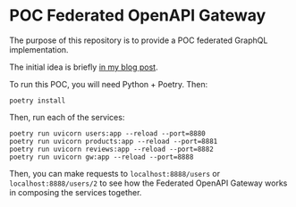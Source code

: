 # POC Federated OpenAPI Gateway

The purpose of this repository is to provide a POC federated GraphQL implementation.

The initial idea is briefly [in my blog post](https://www.nathanvangheem.com/posts/2021/04/19/federated-rest-api-gw.html).

To run this POC, you will need Python + Poetry. Then:

```
poetry install
```

Then, run each of the services:

```
poetry run uvicorn users:app --reload --port=8880
poetry run uvicorn products:app --reload --port=8881
poetry run uvicorn reviews:app --reload --port=8882
poetry run uvicorn gw:app --reload --port=8888
```

Then, you can make requests to `localhost:8888/users` or `localhost:8888/users/2` to see how
the Federated OpenAPI Gateway works in composing the services together.
